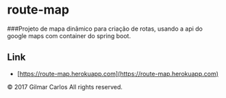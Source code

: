 # route-map
###Projeto de mapa dinâmico para criação de rotas, usando a api do google maps com container do spring boot. 

## Link

* [https://route-map.herokuapp.com](https://route-map.herokuapp.com)

 
© 2017 Gilmar Carlos All rights reserved.

